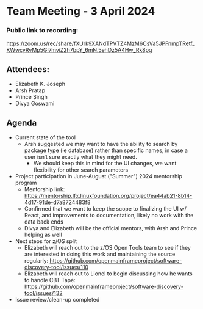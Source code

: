 # Team Meeting - 3 April 2024

### Public link to recording:
https://zoom.us/rec/share/fXUrk9XANdTPVTZ4MzM6CsVa5JPFnmpTRetf_KWwcyRvMp5GI7mviZ2h7bpY_6mN.5ehDz5A4Hw_Rk8pg

## Attendees:

 - Elizabeth K. Joseph
 - Arsh Pratap
 - Prince Singh
 - Divya Goswami

## Agenda
 - Current state of the tool
   - Arsh suggested we may want to have the ability to search by package type (ie database) rather than specific names, in case a user isn’t sure exactly what they might need.
     - We should keep this in mind for the UI changes, we want flexibility for other search parameters
 - Project participation in June-August ("Summer") 2024 mentorship program
   - Mentorship link: https://mentorship.lfx.linuxfoundation.org/project/ea44ab21-8b14-4d17-91de-d7a8724483f8
   - Confirmed that we want to keep the scope to finalizing the UI w/ React, and improvements to documentation, likely no work with the data back ends
   - Divya and Elizabeth will be the official mentors, with Arsh and Prince helping as well
 - Next steps for z/OS split
   - Elizabeth will reach out to the z/OS Open Tools team to see if they are interested in doing this work and maintaining the source regularly: https://github.com/openmainframeproject/software-discovery-tool/issues/110
   - Elizabeth will reach out to Lionel to begin discussing how he wants to handle CBT Tape: https://github.com/openmainframeproject/software-discovery-tool/issues/132
 - Issue review/clean-up completed
